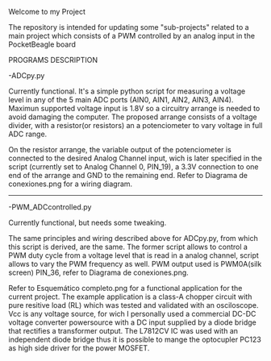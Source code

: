 Welcome to my Project

The repository is intended for updating some "sub-projects" related to a main project which consists of a PWM controlled by an analog input in the PocketBeagle board

PROGRAMS DESCRIPTION

-ADCpy.py

Currently functional. It's a simple python script for measuring a voltage level in any of the 5 main ADC ports (AIN0, AIN1, AIN2, AIN3, AIN4). Maximun supported voltage input is 1.8V so a circuitry arrange is needed to avoid damaging the computer. The proposed arrange consists of a voltage divider, with a resistor(or resistors) an a potenciometer to vary voltage in full ADC range.

On the resistor arrange, the variable output of the potenciometer is connected to the desired Analog Channel input, wich is later specified in the script (currently set to Analog Channel 0, PIN_19), a 3.3V connection to one end of the arrange and GND to the remaining end. Refer to Diagrama de conexiones.png for a wiring diagram.

*************************************************************************************************************************************

-PWM_ADCcontrolled.py 

Currently functional, but needs some tweaking.

The same principles and wiring described above for ADCpy.py, from which this script is derived, are the same. The former script allows to control a PWM duty cycle from a voltage level that is read in a analog channel, script allows to vary the PWM frequency as well. PWM output used is PWM0A(silk screen) PIN_36, refer to Diagrama de conexiones.png.

Refer to Esquemático completo.png for a functional application for the current project. The example application is a class-A chopper circuit with pure resitive load (RL) which was tested and validated with an osciloscope. Vcc is any voltage source, for wich I personally used a commercial DC-DC voltage converter powersource with a DC input supplied by a diode bridge that rectifies a transformer output. The L7812CV IC was used with an independent diode bridge thus it is possible to mange the optocupler PC123 as high side driver for the power MOSFET.



